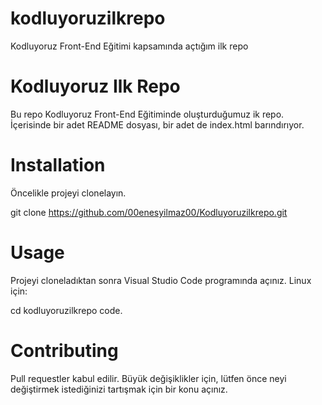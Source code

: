 # kodluyoruzilkrepo
Kodluyoruz Front-End Eğitimi kapsamında açtığım ilk repo
# Kodluyoruz Ilk Repo
Bu repo Kodluyoruz Front-End Eğitiminde oluşturduğumuz ik repo. İçerisinde bir adet README dosyası, bir adet de index.html barındırıyor.

# Installation
Öncelikle projeyi clonelayın.

git clone https://github.com/00enesyilmaz00/Kodluyoruzilkrepo.git
# Usage
Projeyi cloneladıktan sonra Visual Studio Code programında açınız. Linux için:

cd kodluyoruzilkrepo
code.
# Contributing
Pull requestler kabul edilir. Büyük değişiklikler için, lütfen önce neyi değiştirmek istediğinizi tartışmak için bir konu açınız.
